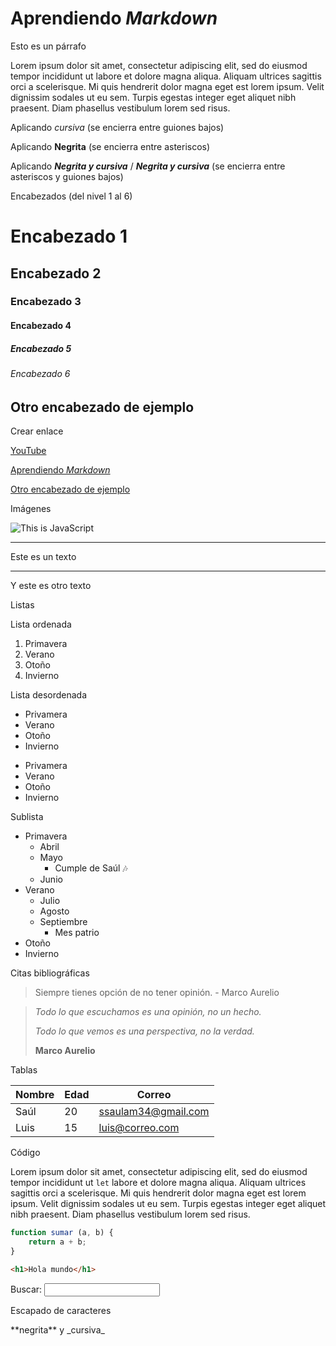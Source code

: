 # Aprendiendo _Markdown_

<!-- Párrafos -->

Esto es un párrafo

Lorem ipsum dolor sit amet, consectetur adipiscing elit, sed do eiusmod tempor incididunt ut labore et dolore magna aliqua. Aliquam ultrices sagittis orci a scelerisque. Mi quis hendrerit dolor magna eget est lorem ipsum. Velit dignissim sodales ut eu sem. Turpis egestas integer eget aliquet nibh praesent. Diam phasellus vestibulum lorem sed risus.




<!-- Aplicar formato a texto -->

Aplicando _cursiva_ (se encierra entre guiones bajos)

Aplicando **Negrita** (se encierra entre asteriscos)

<!-- Se puede aplicar de ambas maneras -->
Aplicando _**Negrita y cursiva**_ / **_Negrita y cursiva_** (se encierra entre asteriscos y guiones bajos)




<!-- Encabezados -->
Encabezados (del nivel 1 al 6)

<!-- Dejar espacio entre espacio y # -->
# Encabezado 1
## Encabezado 2
### Encabezado 3
#### Encabezado 4
##### Encabezado 5
###### Encabezado 6
## Otro encabezado de ejemplo




<!-- Crear enlace -->
Crear enlace
<!-- [Texto a visualizar](Link) Deben estar juntos [] y () -->
[YouTube](https://www.youtube.com)

<!-- También se pueden enlazar a documentos en la raíz de la carpeta, tomando en cuenta las rutas relativas -->

<!-- Se pueden crear enlaces internos a los mismos headers del mismo documento. Cuando ponemos un enlace, en vez de colocar un link, se coloca un # seguido del header que queremos enlazar.

Los headers funjen como anclas internas.

Si el encabezado tiene varias palabras, los separadores es el - en vez del espacio

Las anclas internas solamente se pueden con los encabezados.
 -->
[Aprendiendo _Markdown_](#aprendiendo-markdown)

[Otro encabezado de ejemplo](#otro-encabezado-de-ejemplo)




<!-- Imágenes -->
Imágenes

<!-- Se declara igual que un enlace. []()

![nombre de la imagen](directorio de la imagen / url / )

El texto del nombre de la imagen, es el equivalente al atributo alt="" de HTML

Se coloca un ! (signo de exclamación) para que se muestre la imagen en el archivo .md o se quita ! si es que se quiere tomar como enlace
 -->

![This is JavaScript](https://jonmircha.com/img/blog/this-is-javascript.jpg)




<!-- Divisiones -->
<!-- (---) Equivale a un <hr> de HTML -->
---

Este es un texto

---

Y este es otro texto




<!-- Listas (ordenadas y desordenadas) -->
<!-- No existe un equivalete en md a las listas de definición -->
Listas

Lista ordenada

<!-- No es necesario definir los siguientes números después del 1. Lo correcto es que todas las viñetas de la lista ordenada sea 1. y que el generador de MD genere los números consecutivos automáticamente -->
1. Primavera
1. Verano
1. Otoño
1. Invierno

Lista desordenada

<!-- Se puede definir con * o - -->

* Privamera
* Verano
* Otoño
* Invierno

- Privamera
- Verano
- Otoño
- Invierno

Sublista

<!-- Se usa la indentación (doble espacio) -->

* Primavera
  * Abril
  * Mayo
    * Cumple de Saúl 🎶
  * Junio
* Verano
  * Julio
  * Agosto
  * Septiembre
    * Mes patrio
* Otoño
* Invierno




<!-- Citas bibliográficas -->
Citas bibliográficas
<!-- Se declara con un > (Mayor que) -->

<!-- Cita en línea -->

> Siempre tienes opción de no tener opinión. - Marco Aurelio

<!-- Cita en bloque (los espacios en blanco deben colocarse un >) -->

> _Todo lo que escuchamos es una opinión, no un hecho._ 
>
> _Todo lo que vemos es una perspectiva, no la verdad._
>
> **Marco Aurelio**




Tablas

| Nombre | Edad | Correo              |
| ------ | ---- | ------------------- |
| Saúl   |  20  | ssaulam34@gmail.com |
| Luis   |  15  | luis@correo.com     |




Código

<!-- Código en línea -> Uso de acento grave `` -->

Lorem ipsum dolor sit amet, consectetur adipiscing elit, sed do eiusmod tempor incididunt ut `let` labore et dolore magna aliqua. Aliquam ultrices sagittis orci a scelerisque. Mi quis hendrerit dolor magna eget est lorem ipsum. Velit dignissim sodales ut eu sem. Turpis egestas integer eget aliquet nibh praesent. Diam phasellus vestibulum lorem sed risus.

<!-- Código en bloque -> 3 acentos graves -->

``` js
function sumar (a, b) {
    return a + b;
}
```

``` html
<h1>Hola mundo</h1>
```
<!-- MD soporta todas las etiquetas de HTML de forma nativa -->

<form>
  <label for="q">Buscar:</label>
  <input type="search" name="q" id="q">
</form>




<!-- Esto es un comentario en Markdown (La misma que en HTML) -->




Escapado de caracteres
<!-- Se pone la barra invertida antes de cada caracter -->
\*\*negrita\*\* y \_cursiva\_